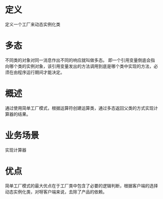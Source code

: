 ﻿# 定义
  定义一个工厂来动态实例化类
# 多态
  不同类的对象对同一消息作出不同的响应就叫做多态。
  即一个引用变量倒底会指向哪个类的实例对象，该引用变量发出的方法调用到底是哪个类中实现的方法，必须在由程序运行期间才能决定。
# 概述
  通过使用简单工厂模式，根据运算符创建运算类，通过多态返回父类的方式实现计算器的结果。
# 业务场景
  实现计算器
# 优点
  简单工厂模式的最大优点在于工厂类中包含了必要的逻辑判断，根据客户端的选择动态实例化类，对呀客户端来说，去除了产品的依赖。